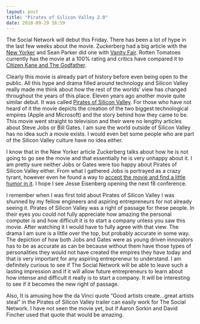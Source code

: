 ```yaml
---
layout: post
title: "Pirates of Silicon Valley 2.0"
date: 2010-09-29 16:59
---
```


The Social Network will debut this Friday. There has been a lot of hype
in the last few weeks about the movie. Zuckerberg had a big article with
the [New Yorker][] and Sean Parker did one with [Vanity Fair][]. Rotten
Tomatoes currently has the movie at a 100% rating and critics have
compared it to [Citizen Kane and The Godfather][].

Clearly this movie is already part of history before even being open to
the public. All this hype and drama filled around technology and Silicon
Valley really made me think about how the rest of the worlds’ view has
changed throughout the years of this place. Eleven years ago another
movie quite similar debut. It was called [Pirates of Silicon Valley][].
For those who have not heard of it the movie depicts the creation of the
two biggest technological empires (Apple and Microsoft) and the story
behind how they came to be. This movie went straight to television and
their were no lengthy articles about Steve Jobs or Bill Gates. I am sure
the world outside of Silicon Valley has no idea such a movie exists. I
would even bet some people who are part of the Silicon Valley culture
have no idea either.

I know that in the New Yorker article Zuckerberg talks about how he is
not going to go see the movie and that essentially he is very unhappy
about it. I am pretty sure neither Jobs or Gates were too happy about
Pirates of Silicon Valley either. From what I gathered Jobs is portrayed
as a crazy tyrant, however even he found a way to [accept the movie and
find a little humor in it][]. I hope I see Jesse Eisenberg opening the
next f8 conference.

I remember when I was first told about Pirates of Silicon Valley I was
shunned by my fellow engineers and aspiring entrepreneurs for not
already seeing it. Pirates of Silicon Valley was a right of passage for
these people. In their eyes you could not fully appreciate how amazing
the personal computer is and how difficult it is to start a company
unless you saw this movie. After watching it I would have to fully agree
with that view. The drama I am sure is a little over the top, but
probably accurate in some way. The depiction of how both Jobs and Gates
were as young driven innovators has to be as accurate as can be because
without them have those types of personalities they would not have
created the empires they have today and that is very important for any
aspiring entrepreneur to understand. I am definitely curious to see if
The Social Network will be able to leave such a lasting impression and
if it will allow future entrepreneurs to learn about how intense and
difficult it really is to start a company. It will be interesting to see
if it becomes the new right of passage.

Also, It is amusing how the da Vinci quote “Good artists create…great
artists steal” in the Pirates of Silicon Valley trailer can easily work
for The Social Network. I have not seen the movie yet, but if Aaron
Sorkin and David Fincher used that quote that would be amazing.

  [New Yorker]: http://www.newyorker.com/reporting/2010/09/20/100920fa_fact_vargas?currentPage=all
    "New Yorker article on Zuckerberg"
  [Vanity Fair]: http://www.vanityfair.com/culture/features/2010/10/sean-parker-201010
    "Vanity Fair article on Parker"
  [Citizen Kane and The Godfather]: http://twitter.com/#!/RottenTomatoes/status/25246232759
    "Rotten Tomatoes tweet"
  [Pirates of Silicon Valley]: http://www.youtube.com/watch?v=lEyrivrjAuU
    "Pirates of Silicon Valley Trailer"
  [accept the movie and find a little humor in it]: http://www.youtube.com/watch?v=TIClAanU7Os
    "Noah Wyle at MacWorld 1999"
